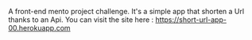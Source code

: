 A front-end mento project challenge.
It's a simple app that shorten a Url thanks to an Api.
You can visit the site here : 
https://short-url-app-00.herokuapp.com